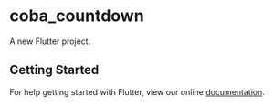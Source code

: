# coba_countdown

A new Flutter project.

## Getting Started

For help getting started with Flutter, view our online
[documentation](https://flutter.io/).
